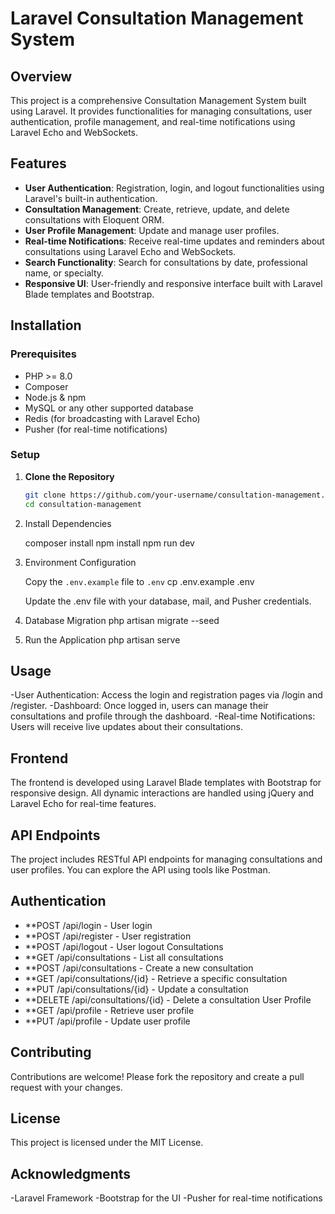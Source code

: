 # Laravel Consultation Management System

## Overview

This project is a comprehensive Consultation Management System built using Laravel. It provides functionalities for managing consultations, user authentication, profile management, and real-time notifications using Laravel Echo and WebSockets.

## Features

- **User Authentication**: Registration, login, and logout functionalities using Laravel's built-in authentication.
- **Consultation Management**: Create, retrieve, update, and delete consultations with Eloquent ORM.
- **User Profile Management**: Update and manage user profiles.
- **Real-time Notifications**: Receive real-time updates and reminders about consultations using Laravel Echo and WebSockets.
- **Search Functionality**: Search for consultations by date, professional name, or specialty.
- **Responsive UI**: User-friendly and responsive interface built with Laravel Blade templates and Bootstrap.

## Installation

### Prerequisites

- PHP >= 8.0
- Composer
- Node.js & npm
- MySQL or any other supported database
- Redis (for broadcasting with Laravel Echo)
- Pusher (for real-time notifications)

### Setup

1. **Clone the Repository**
   ```bash
   git clone https://github.com/your-username/consultation-management.git
   cd consultation-management

2. Install Dependencies


   composer install
   npm install
   npm run dev

3. Environment Configuration

   Copy the `.env.example` file to `.env`
   cp .env.example .env

   Update the .env file with your database, mail, and Pusher credentials.

4. Database Migration
   php artisan migrate --seed

5. Run the Application
   php artisan serve



  ##  Usage
   -User Authentication: Access the login and registration pages via /login and /register.
   -Dashboard: Once logged in, users can manage their consultations and profile through the dashboard.
   -Real-time Notifications: Users will receive live updates about their consultations.


   ## Frontend
   The frontend is developed using Laravel Blade templates with Bootstrap for responsive design. All dynamic interactions are handled using jQuery and Laravel Echo for real-time features.

   ## API Endpoints
   The project includes RESTful API endpoints for managing consultations and user profiles. You can explore the API using tools like Postman.

   ## Authentication
   - **POST /api/login - User login
   - **POST /api/register - User registration
   - **POST /api/logout - User logout
   Consultations
   - **GET /api/consultations - List all consultations
   - **POST /api/consultations - Create a new consultation
   - **GET /api/consultations/{id} - Retrieve a specific consultation
   - **PUT /api/consultations/{id} - Update a consultation
   - **DELETE /api/consultations/{id} - Delete a consultation
   User Profile
   - **GET /api/profile - Retrieve user profile
   - **PUT /api/profile - Update user profile


   ## Contributing
   Contributions are welcome! Please fork the repository and create a pull request with your changes.

   ## License
   This project is licensed under the MIT License.

   ## Acknowledgments
   -Laravel Framework
   -Bootstrap for the UI
   -Pusher for real-time notifications



  
